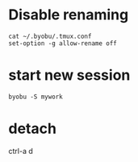 

# Disable renaming 

~~~
cat ~/.byobu/.tmux.conf 
set-option -g allow-rename off
~~~

# start new session

~~~
byobu -S mywork
~~~

# detach

ctrl-a d
 